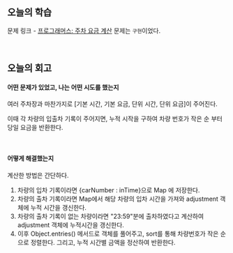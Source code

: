 ## 오늘의 학습
문제 링크 - [프로그래머스: 주차 요금 계산](https://school.programmers.co.kr/learn/courses/30/lessons/92341)
문제는 `구현`이었다.

<br />

## 오늘의 회고
#### 어떤 문제가 있었고, 나는 어떤 시도를 했는지
여러 주차장과 마찬가지로 [기본 시간, 기본 요금, 단위 시간, 단위 요금]이 주어진다.

이때 각 차량의 입출차 기록이 주어지면, 누적 시작을 구하여 차량 번호가 작은 순 부터 당일 요금을 반환한다.

<br />

#### 어떻게 해결했는지
계산한 방법은 간단하다.

1. 차량의 입차 기록이라면 {carNumber : inTime}으로 Map 에 저장한다.
2. 차량의 출차 기록이라면 Map에서 해당 차량의 입차 시간을 가져와 adjustment 객체에 누적 시간을 갱신한다.
3. 차량의 출차 기록이 없는 차량이라면 "23:59"분에 출차하였다고 계산하여 adjustment 객체에 누적시간을 갱신한다.
4. 이후 Object.entries() 메서드로 객체를 풀어주고, sort를 통해 차량번호가 작은 순으로 정렬한다.
   그리고, 누적 시간별 금액을 정산하여 반환한다.

<br />
